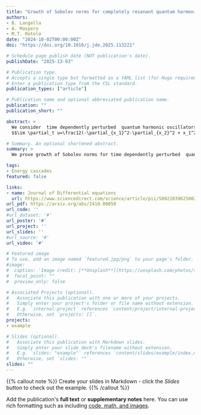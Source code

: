 ```yaml
---
title: "Growth of Sobolev norms for completely resonant quantum harmonic oscillators on R^2"
authors: 
- B. Langella
- A. Maspero
- M.T. Rotolo
date: "2024-10-02T00:00:00Z"
doi: "https://doi.org/10.1016/j.jde.2025.113221"

# Schedule page publish date (NOT publication's date).
publishDate: "2025-13-03"

# Publication type.
# Accepts a single type but formatted as a YAML list (for Hugo requirements).
# Enter a publication type from the CSL standard.
publication_types: ["article"]

# Publication name and optional abbreviated publication name.
publication: ""
publication_short: ""

abstract: >
  We consider  time dependently perturbed  quantum harmonic oscillators in $\mathbb{R}^2$: 
  $$\im \partial_t u=\frac12(-\partial_{x_1}^2-\partial_{x_2}^2 + x_1^2+x_2^2)u +V(t, x, D)u, \qquad \ x \in \mathbb{R}^2,$$ where $V(t, x, D)$ is a selfadjoint pseudodifferential operator of degree zero, $2\pi$ periodic in time. We identify sufficient conditions on the principal symbol of the potential $V(t, x, D)$ that ensure existence of solutions exhibiting unbounded growth in time of their positive Sobolev norms and we show that the class of symbols satisfying such conditions is generic in the Fréchet space of classical $2\pi$- time periodic symbols of order zero. To prove our result we apply the abstract Theorem of \cite{Mas22}: the main difficulty is to find a conjugate operator $A$ for the resonant average of $V(t,x, D)$. We construct explicitly the symbol of the conjugate operator $A$, called escape function, combining techniques from microlocal analysis, dynamical systems and contact topology. 

# Summary. An optional shortened abstract.
summary: >
  We prove growth of Sobolev norms for time dependently perturbed  quantum harmonic oscillators in higher dimensions.

tags:
- Energy cascades
featured: false

links:
- name: Journal of Differential equations
  url: https://www.sciencedirect.com/science/article/pii/S0022039625002244?dgcid=author
url_pdf: https://arxiv.org/abs/2410.00850
url_code: ''
#url_dataset: '#'
url_poster: '#'
url_project: ''
url_slides: ''
#url_source: '#'
url_video: '#'

# Featured image
# To use, add an image named `featured.jpg/png` to your page's folder. 
#image:
#  caption: 'Image credit: [**Unsplash**](https://unsplash.com/photos/s9CC2SKySJM)'
#  focal_point: ""
#  preview_only: false

# Associated Projects (optional).
#   Associate this publication with one or more of your projects.
#   Simply enter your project's folder or file name without extension.
#   E.g. `internal-project` references `content/project/internal-project/index.md`.
#   Otherwise, set `projects: []`.
projects:
- example

# Slides (optional).
#   Associate this publication with Markdown slides.
#   Simply enter your slide deck's filename without extension.
#   E.g. `slides: "example"` references `content/slides/example/index.md`.
#   Otherwise, set `slides: ""`.
slides: ""
---
```


{{% callout note %}}
Create your slides in Markdown - click the *Slides* button to check out the example.
{{% /callout %}}

Add the publication's **full text** or **supplementary notes** here. You can use rich formatting such as including [code, math, and images](https://docs.hugoblox.com/content/writing-markdown-latex/).
